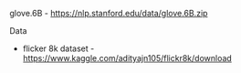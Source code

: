 glove.6B - https://nlp.stanford.edu/data/glove.6B.zip

Data

  - flicker 8k dataset - https://www.kaggle.com/adityajn105/flickr8k/download
  

